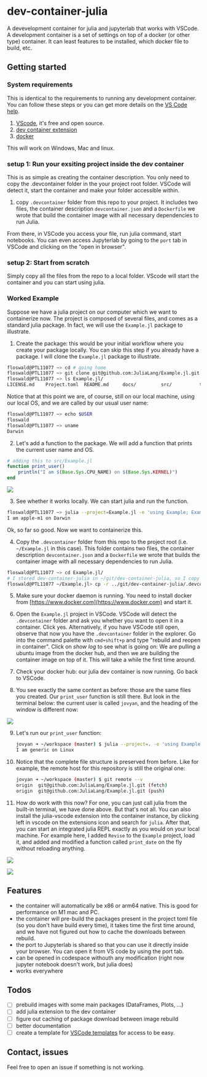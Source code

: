 # dev-container-julia

A devevelopment container for julia and jupyterlab that works with VSCode. A development container is a set of settings on top of a docker (or other type) container. It can least features to be installed, which docker file to build, etc.

## Getting started

### System requirements

This is identical to the requirements to running any development container. You can follow these steps or you can get more details on the [VS Code help](https://code.visualstudio.com/docs/devcontainers/containers).

 1. [VScode](https://code.visualstudio.com/), it's free and open source.
 2. [dev container extension ](https://marketplace.visualstudio.com/items?itemName=ms-vscode-remote.remote-containers)
 3. [docker](https://docs.docker.com/engine/install/) 

This will work on Windows, Mac and linux.

### setup 1: Run your exsiting project inside the dev container

This is as simple as creating the container description. You only need to copy the .devcontainer folder in the your project root folder. VSCode will detect it, start the container and make your folder accessible within.  

 1. copy `.devcontainer` folder from this repo to your project. It includes two files, the container description `devcontainer.json` and a `Dockerfile` we wrote that build the container image with all necessary dependencies to run Julia.  

From there, in VSCode you access your file, run julia command, start notebooks. You can even access Jupyterlab by going to the `port` tab in VSCode and clicking on the "open in browser".

### setup 2: Start from scratch

Simply copy all the files from the repo to a local folder. VScode will start the container and you can start using julia.


### Worked Example

Suppose we have a julia project on our computer which we want to containerize now. The project is composed of several files, and comes as a standard julia package. In fact, we will use the `Example.jl` package to illustrate. 

1. Create the package: this would be your initial workflow where you create your package locally. You can skip this step if you already have a package. I will clone the `Example.jl` package to illustrate.

```bash
floswald@PTL11077 ~> cd # going home
floswald@PTL11077 ~> git clone git@github.com:JuliaLang/Example.jl.git 
floswald@PTL11077 ~> ls Example.jl/                                                               
LICENSE.md    Project.toml  README.md     docs/         src/          test/
```

Notice that at this point we are, of course, still on our local machine, using our local OS, and we are called by our usual user name:

```bash
floswald@PTL11077 ~> echo $USER                                                                               
floswald
floswald@PTL11077 ~> uname                                                                                    
Darwin
```

2. Let's add a function to the package. We will add a function that prints the current user name and OS. 

```julia
# adding this to src/Example.jl
function print_user()
    println("I am $(Base.Sys.CPU_NAME) on $(Base.Sys.KERNEL)")
end
```

![](img/ex0.png)

3. See whether it works locally. We can start julia and run the function. 

```bash
floswald@PTL11077 ~> julia --project=Example.jl -e 'using Example; Example.print_user()'
I am apple-m1 on Darwin
```

Ok, so far so good. Now we want to containerize this.

4. Copy the `.devcontainer` folder from this repo to the project root (i.e. `~/Example.jl` in this case). This folder contains two files, the container description `devcontainer.json` and a `Dockerfile` we wrote that builds the container image with all necessary dependencies to run Julia.  

```bash
floswald@PTL11077 ~> cd Example.jl/
# I stored dev-container-julia in ~/git/dev-container-julia, so I copy it from there
floswald@PTL11077 ~/Example.jl> cp -r ../git/dev-container-julia/.devcontainer .
```

5. Make sure your docker daemon is running. You need to install docker from [https://www.docker.com](https://www.docker.com) and start it.

6. Open the `Example.jl` project in VSCode. VSCode will detect the `.devcontainer` folder and ask you whether you want to open it in a container. Click yes. Alternatively, if you have VSCode still open, observe that now you have the `.devcontainer` folder in the explorer. Go into the command palette with `cmd+shift+p` and type "rebuild and reopen in container". Click on _show log_ to see what is going on: We are pulling a ubuntu image from the docker hub, and then we are building the container image on top of it. This will take a while the first time around. 
7. Check your docker hub: our julia dev container is now running. Go back to VSCode.
8. You see exactly the same content as before: those are the same files you created. Our `print_user` function is still there. But look in the terminal below: the current user is called `jovyan`, and the heading of the window is different now:

![](img/ex1.png)


9.  Let's run our `print_user` function:
    ```bash
    jovyan ➜ ~/workspace (master) $ julia --project=. -e 'using Example; Example.print_user()'
    I am generic on Linux
    ```
10. Notice that the complete file structure is preserved from before. Like for example, the remote host for this repository is still the original one:
    ```bash
    jovyan ➜ ~/workspace (master) $ git remote --v
    origin  git@github.com:JuliaLang/Example.jl.git (fetch)
    origin  git@github.com:JuliaLang/Example.jl.git (push)
    ```
11. How do work with this now? For one, you can just call julia from the built-in terminal, we have done above. But that's not all. You can also install the julia-vscode extension into the container instance, by clicking left in vscode on the extensions icon and search for `julia`. After that, you can start an integrated julia REPL exactly as you would on your local machine. For example here, I added `Revise` to the `Example` project, load it, and added and modified a function called `print_date` on the fly without reloading anything. 

![](img/ex2.png)

![](img/ex3.png)



## Features

 - the container will automatically be x86 or arm64 native. This is good for performance on M1 mac and PC.
 - the container will pre-build the packages present in the project toml file (so you don't have build every time), it takes time the first time around, and we have not figured out how to cache the downloads between rebuild.
 - the port to Jupyterlab is shared so that you can use it directly inside your browser. You can open it from VS code by using the port tab.
 - can be opened in codespace withouth any modification (right now jupyter notebook doesn't work, but julia does)
 - works everywhere

## Todos

- [ ] prebuild images with some main packages (DataFrames, Plots, ...)
- [ ] add julia extension to the dev container
- [ ] figure out caching of package download between image rebuild
- [ ] better documentation
- [ ] create a template for [VSCode templates](https://containers.dev/templates) for access to be easy.

## Contact, issues

Feel free to open an issue if something is not working.
